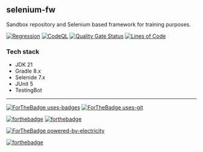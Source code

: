 ## selenium-fw

Sandbox repository and Selenium based framework for training purposes.

[![Regression](https://github.com/kshyk/selenium-fw/actions/workflows/main.yml/badge.svg)](https://github.com/kshyk/selenium-fw/actions/workflows/main.yml)
[![CodeQL](https://github.com/kshyk/selenium-fw/actions/workflows/codeql.yml/badge.svg)](https://github.com/kshyk/selenium-fw/actions/workflows/codeql.yml)
[![Quality Gate Status](https://sonarcloud.io/api/project_badges/measure?project=kshyk_selenium-fw&metric=alert_status)](https://sonarcloud.io/summary/new_code?id=kshyk_selenium-fw)
[![Lines of Code](https://sonarcloud.io/api/project_badges/measure?project=kshyk_selenium-fw&metric=ncloc)](https://sonarcloud.io/summary/new_code?id=kshyk_selenium-fw)

### Tech stack

- JDK 21
- Gradle 8.x
- Selenide 7.x
- JUnit 5
- TestingBot

----
[![ForTheBadge uses-badges](http://ForTheBadge.com/images/badges/uses-badges.svg)](http://ForTheBadge.com)
[![ForTheBadge uses-git](http://ForTheBadge.com/images/badges/uses-git.svg)](https://GitHub.com/)

[![forthebadge](https://forthebadge.com/images/badges/made-with-java.svg)](https://forthebadge.com)
[![forthebadge](https://forthebadge.com/images/badges/made-with-markdown.svg)](https://forthebadge.com)

[![ForTheBadge powered-by-electricity](http://ForTheBadge.com/images/badges/powered-by-electricity.svg)](http://ForTheBadge.com)

[![forthebadge](https://forthebadge.com/images/badges/built-with-love.svg)](https://forthebadge.com)
